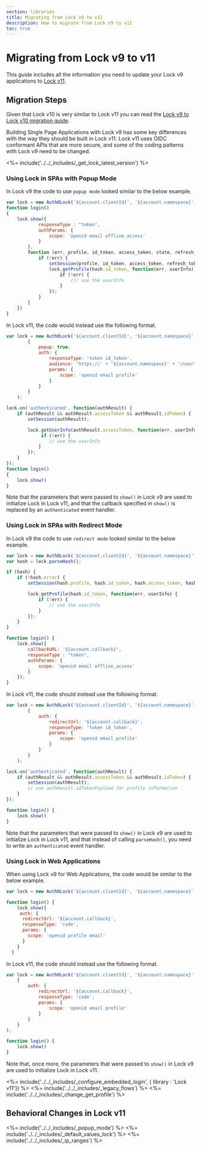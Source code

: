 ```yaml
---
section: libraries
title: Migrating from Lock v9 to v11
description: How to migrate from Lock v9 to v11
toc: true
---
```

# Migrating from Lock v9 to v11

This guide includes all the information you need to update your Lock v9 applications to [Lock v11](/libraries/lock).

## Migration Steps

Given that Lock v10 is very similar to Lock v11 you can read the [Lock v9 to Lock v10 migration guide](/libraries/lock/v10/migration-guide).

Building Single Page Applications with Lock v9 has some key differences with the way they should be built in Lock v11. Lock v11 uses OIDC conformant APIs that are more secure, and some of the coding patterns with Lock v9 need to be changed.

<%= include('../../_includes/_get_lock_latest_version') %>

### Using Lock in SPAs with Popup Mode

In Lock v9 the code to use `popup mode` looked similar to the below example.

```js
var lock = new Auth0Lock('${account.clientId}', '${account.namespace}');
function login()
{
    lock.show({
            responseType : "token",
            authParams: {
                scope: 'openid email offline_access'
            }
        },
        function (err, profile, id_token, access_token, state, refresh_token) {
            if (!err) {
                setSession(profile, id_token, access_token, refresh_token);
                lock.getProfile(hash.id_token, function(err, userInfo) {
                    if (!err) {
                        /// use the userInfo
                    }
                });
            }
        }
    })
}
```

In Lock v11, the code would instead use the following format.

```js
var lock = new Auth0Lock('${account.clientId}', '${account.namespace}', {
        {
            popup: true,
            auth: {
                responseType: 'token id_token',
                audience: 'https://' + '${account.namespace}' + '/userinfo',
                params: {
                    scope: 'openid email profile'
                }
            }
        }
    );

lock.on('authenticated', function(authResult) {
    if (authResult && authResult.accessToken && authResult.idToken) {
        setSession(authResult);

        lock.getUserInfo(authResult.accessToken, function(err, userInfo) {
             if (!err) {
                // use the userInfo
            }
        });
    }
});
function login()
{
    lock.show()
}
```

Note that the parameters that were passed to `show()` in Lock v9 are used to initialize Lock in Lock v11, and that the callback specified in `show()` is replaced by an `authenticated` event handler. 

### Using Lock in SPAs with Redirect Mode

In Lock v9 the code to use `redirect mode` looked similar to the below example.

```js
var lock = new Auth0Lock('${account.clientId}', '${account.namespace}');
var hash = lock.parseHash();

if (hash) {
    if (!hash.error) {
        setSession(hash.profile, hash.id_token, hash.access_token, hash.refresh_token);

        lock.getProfile(hash.id_token, function(err, userInfo) {
            if (!err) {
                // use the userInfo
            }
        });
    } 
}

function login() {
    lock.show({
        callbackURL: '${account.callback}',
        responseType : "token",
        authParams: {
            scope: 'openid email offline_access'
        }
    });
}
```

In Lock v11, the code should instead use the following format.

```js
var lock = new Auth0Lock('${account.clientId}', '${account.namespace}', {
        {
            auth: {
                redirectUrl: '${account.callback}',
                responseType: 'token id_token',
                params: {
                    scope: 'openid email profile'
                }
            }
        }
    );

lock.on('authenticated', function(authResult) {
    if (authResult && authResult.accessToken && authResult.idToken) {
        setSession(authResult);
        // use authResult.idTokenPayload for profile information
    }
});

function login() {
    lock.show()
}
```

Note that the parameters that were passed to `show()` in Lock v9 are used to initialize Lock in Lock v11, and that instead of calling `parseHash()`, you need to write an `authenticated` event handler.

### Using Lock in Web Applications

When using Lock v9 for Web Applications, the code would be similar to the below example.

```js
var lock = new Auth0Lock('${account.clientId}', '${account.namespace}');

function login() {
    lock.show({
     auth: {
      redirectUrl: '${account.callback}',
      responseType: 'code',
      params: {
        scope: 'openid profile email' 
      }
    }
  }
```

In Lock v11, the code should instead use the following format.

```js
var lock = new Auth0Lock('${account.clientId}', '${account.namespace}', {
    {
        auth: {
            redirectUrl: '${account.callback}',
            responseType: 'code',
            params: {
                scope: 'openid email profile'
            }
        }
    }
);

function login() {
    lock.show()
}
```

Note that, once more, the parameters that were passed to `show()` in Lock v9 are used to initialize Lock in Lock v11.

<%= include('../../_includes/_configure_embedded_login', { library : 'Lock v11'}) %>
<%= include('../../_includes/_legacy_flows') %>
<%= include('../../_includes/_change_get_profile') %>

## Behavioral Changes in Lock v11

<%= include('../../_includes/_popup_mode') %>
<%= include('../../_includes/_default_values_lock') %>
<%= include('../../_includes/_ip_ranges') %>
